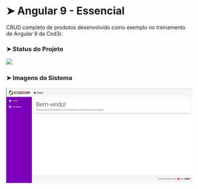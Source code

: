 # ➤ Angular 9 - Essencial

CRUD completo de produtos desenvolvido como exemplo no treinamento de Angular 9 da Cod3r.

### ➤ Status do Projeto

<img src="https://img.shields.io/badge/CRUD%20de%20Produtos-100%25-success"/>

### ➤ Imagens do Sistema

<img src="./frontend/src/assets/img/screenshots/home.jpg">

